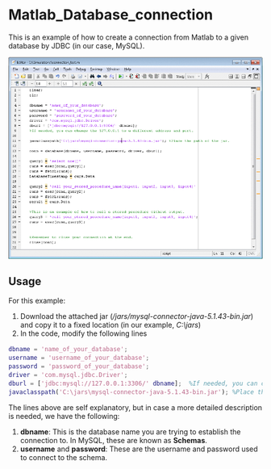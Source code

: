 # Matlab_Database_connection

This is an example of how to create a connection from Matlab to a given database by JDBC (in our case, MySQL).

![demo2](/images/matlab_database.gif?raw=true)

## Usage

For this example:
1. Download the attached jar (*/jars/mysql-connector-java-5.1.43-bin.jar*) and copy it to a fixed location (in our example, *C:\jars*)
2. In the code, modify the following lines
``` matlab
dbname = 'name_of_your_database';
username = 'username_of_your_database';
password = 'password_of_your_database';
driver = 'com.mysql.jdbc.Driver';
dburl = ['jdbc:mysql://127.0.0.1:3306/' dbname];  %If needed, you can change the 127.0.0.1 to a different address and port.
javaclasspath('C:\jars\mysql-connector-java-5.1.43-bin.jar'); %Place the path of the jar.
```
The lines above are self explanatory, but in case a more detailed description is needed, we have the following:
1. **dbname**: This is the database name you are trying to establish the connection to. In MySQL, these are known as **Schemas**.
2. **username** and **password**: These are the username and password used to connect to the schema.

